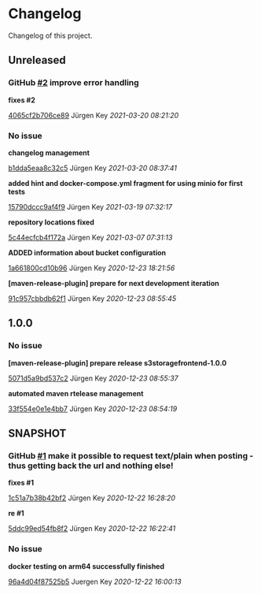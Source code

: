 # Changelog

Changelog of this project.


## Unreleased
    
        
            
### GitHub [#2](https://github.com/elbosso/s3storagefrontend/issues/2) improve error handling
            
            
        
        

        
**fixes #2**

            

[4065cf2b706ce89](https://github.com/elbosso/s3storagefrontend/commit/4065cf2b706ce89) Jürgen Key *2021-03-20 08:21:20*

  

 
        
        
### No issue
        

        
**changelog management**

            

[b1dda5eaa8c32c5](https://github.com/elbosso/s3storagefrontend/commit/b1dda5eaa8c32c5) Jürgen Key *2021-03-20 08:37:41*

  
**added hint and docker-compose.yml fragment for using minio for first tests**

            

[15790dccc9af4f9](https://github.com/elbosso/s3storagefrontend/commit/15790dccc9af4f9) Jürgen Key *2021-03-19 07:32:17*

  
**repository locations fixed**

            

[5c44ecfcb4f172a](https://github.com/elbosso/s3storagefrontend/commit/5c44ecfcb4f172a) Jürgen Key *2021-03-07 07:31:13*

  
**ADDED information about bucket configuration**

            

[1a661800cd10b96](https://github.com/elbosso/s3storagefrontend/commit/1a661800cd10b96) Jürgen Key *2020-12-23 18:21:56*

  
**[maven-release-plugin] prepare for next development iteration**

            

[91c957cbbdb62f1](https://github.com/elbosso/s3storagefrontend/commit/91c957cbbdb62f1) Jürgen Key *2020-12-23 08:55:45*

  

 

## 1.0.0
    
        
        
### No issue
        

        
**[maven-release-plugin] prepare release s3storagefrontend-1.0.0**

            

[5071d5a9bd537c2](https://github.com/elbosso/s3storagefrontend/commit/5071d5a9bd537c2) Jürgen Key *2020-12-23 08:55:37*

  
**automated maven rtelease management**

            

[33f554e0e1e4bb7](https://github.com/elbosso/s3storagefrontend/commit/33f554e0e1e4bb7) Jürgen Key *2020-12-23 08:54:19*

  

 

## SNAPSHOT
    
        
            
### GitHub [#1](https://github.com/elbosso/s3storagefrontend/issues/1) make it possible to request text/plain when posting - thus getting back the url and nothing else!
            
            
        
        

        
**fixes #1**

            

[1c51a7b38b42bf2](https://github.com/elbosso/s3storagefrontend/commit/1c51a7b38b42bf2) Jürgen Key *2020-12-22 16:28:20*

  
**re #1**

            

[5ddc99ed54fb8f2](https://github.com/elbosso/s3storagefrontend/commit/5ddc99ed54fb8f2) Jürgen Key *2020-12-22 16:22:41*

  

 
        
        
### No issue
        

        
**docker testing on arm64 successfully finished**

            

[96a4d04f87525b5](https://github.com/elbosso/s3storagefrontend/commit/96a4d04f87525b5) Juergen Key *2020-12-22 16:00:13*

  

 


